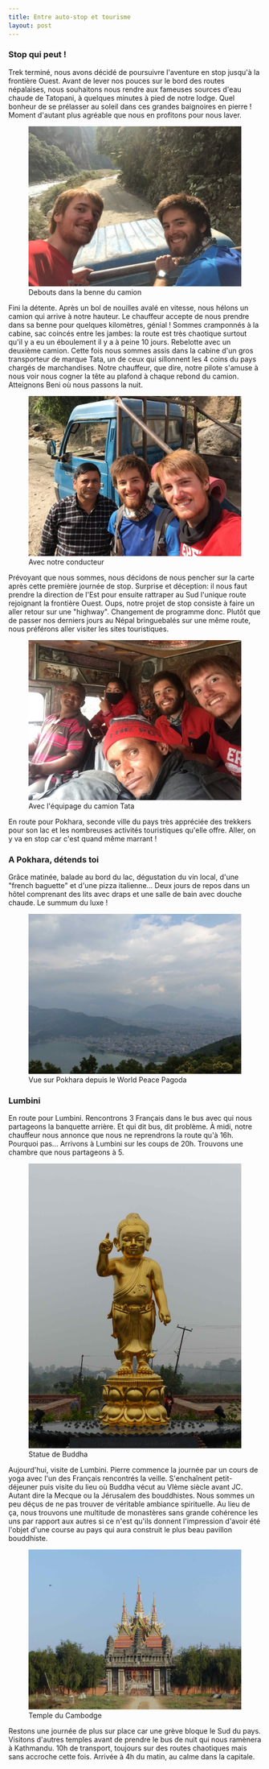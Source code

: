 ```yaml
---
title: Entre auto-stop et tourisme
layout: post
---
```


### Stop qui peut !

Trek terminé, nous avons décidé de poursuivre l'aventure en stop jusqu'à la frontière Ouest. Avant de lever nos pouces sur le bord des routes népalaises, nous souhaitons nous rendre aux fameuses sources d'eau chaude de Tatopani, à quelques minutes à pied de notre lodge. Quel bonheur de se prélasser au soleil dans ces grandes baignoires en pierre ! Moment d'autant plus agréable que nous en profitons pour nous laver. 


<figure>
   <img src="/media/img/9/asset-3.jpg" />
   <figcaption>Debouts dans la benne du camion</figcaption>
</figure>


Fini la détente. Après un bol de nouilles avalé en vitesse, nous hélons un camion qui arrive à notre hauteur. Le chauffeur accepte de nous prendre dans sa benne pour quelques kilomètres, génial ! Sommes cramponnés à la cabine, sac coincés entre les jambes: la route est très chaotique surtout qu'il y a eu un éboulement il y a à peine 10 jours. Rebelotte avec un deuxième camion. Cette fois nous sommes assis dans la cabine d'un gros transporteur de marque Tata, un de ceux qui sillonnent les 4 coins du pays chargés de marchandises. Notre chauffeur, que dire, notre pilote s'amuse à nous voir nous cogner la tête au plafond à chaque rebond du camion. Atteignons Beni où nous passons la nuit. 


<figure>
   <img src="/media/img/9/asset.jpg" />
   <figcaption>Avec notre conducteur</figcaption>
</figure>

Prévoyant que nous sommes, nous décidons de nous pencher sur la carte après cette première journée de stop. Surprise et déception: il nous faut prendre la direction de l'Est pour ensuite rattraper au Sud l'unique route rejoignant la frontière Ouest. Oups, notre projet de stop consiste à faire un aller retour sur une "highway". Changement de programme donc. Plutôt que de passer nos derniers jours au Népal bringuebalés sur une même route, nous préférons aller visiter les sites touristiques. 


<figure>
   <img src="/media/img/9/asset-2.jpg" />
   <figcaption>Avec l'équipage du camion Tata</figcaption>
</figure>

En route pour Pokhara, seconde ville du pays très appréciée des trekkers pour son lac et les nombreuses activités touristiques qu'elle offre. Aller, on y va en stop car c'est quand même marrant !

### A Pokhara, détends toi

Grâce matinée, balade au bord du lac, dégustation du vin local, d'une "french baguette" et d'une pizza italienne... Deux jours de repos dans un hôtel comprenant des lits avec draps et une salle de bain avec douche chaude. Le summum du luxe !


<figure>
   <img src="/media/img/9/asset-4.jpg" />
   <figcaption>Vue sur Pokhara depuis le World Peace Pagoda</figcaption>
</figure>

### Lumbini

En route pour Lumbini. Rencontrons 3 Français dans le bus avec qui nous partageons la banquette arrière. Et qui dit bus, dit problème. À midi, notre chauffeur nous annonce que nous ne reprendrons la route qu'à 16h. Pourquoi pas... Arrivons à Lumbini sur les coups de 20h. Trouvons une chambre que nous partageons à 5. 


<figure>
   <img src="/media/img/9/asset-5.jpg" />
   <figcaption>Statue de Buddha</figcaption>
</figure>

Aujourd'hui, visite de Lumbini. Pierre commence la journée par un cours de yoga avec l'un des Français rencontrés la veille. S'enchaînent petit-déjeuner puis visite du lieu où Buddha vécut au VIème siècle avant JC. Autant dire la Mecque ou la Jérusalem des bouddhistes. Nous sommes un peu déçus de ne pas trouver de véritable ambiance spirituelle. Au lieu de ça, nous trouvons une multitude de monastères sans grande cohérence les uns par rapport aux autres si ce n'est qu'ils donnent l'impression d'avoir été l'objet d'une course au pays qui aura construit le plus beau pavillon bouddhiste. 

<figure>
   <img src="/media/img/9/asset-10.jpg" />
   <figcaption>Temple du Cambodge</figcaption>
</figure>

Restons une journée de plus sur place car une grève bloque le Sud du pays. Visitons d'autres temples avant de prendre le bus de nuit qui nous ramènera à Kathmandu. 10h de transport, toujours sur des routes chaotiques mais sans accroche cette fois. Arrivée à 4h du matin, au calme dans la capitale. 
